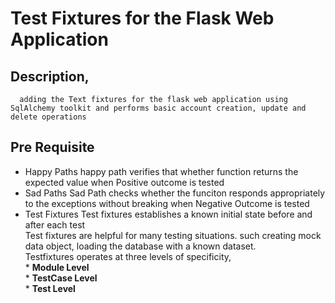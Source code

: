 # Test Fixtures for the Flask Web Application

## Description,
      adding the Text fixtures for the flask web application using SqlAlchemy toolkit and performs basic account creation, update and delete operations

## Pre Requisite 
  * Happy Paths
      happy path verifies that whether function returns  the expected value when Positive outcome is tested
  * Sad Paths
      Sad Path checks whether the funciton responds appropriately to the exceptions without breaking when Negative Outcome is tested
  * Test Fixtures
      Test fixtures establishes a known initial state before and after each test </br>
      Test fixtures are helpful for many testing situations. such creating mock data object, loading the database with a known dataset. </br>
      Testfixtures operates at three levels of specificity, </br>
          * __Module Level__ </br>
          * __TestCase Level__ </br>
          * __Test Level__ </br>
